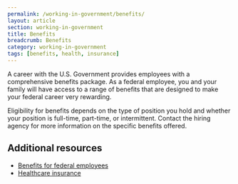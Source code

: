 ```yaml
---
permalink: /working-in-government/benefits/
layout: article
section: working-in-government
title: Benefits
breadcrumb: Benefits
category: working-in-government
tags: [benefits, health, insurance]
---
```


A career with the U.S. Government provides employees with a comprehensive benefits package. As a federal employee, you and your family will have access to a range of benefits that are designed to make your federal career very rewarding.

Eligibility for benefits depends on the type of position you hold and whether your position is full-time, part-time, or intermittent. Contact the hiring agency for more information on the specific benefits offered.


## Additional resources

* [Benefits for federal employees](https://www.usa.gov/benefits-for-federal-employees "usa.gov")
* [Healthcare insurance](https://www.opm.gov/healthcare-insurance/ "opm.gov")
